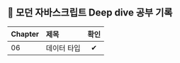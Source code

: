 ## 🧩 모던 자바스크립트 Deep dive 공부 기록

| Chapter | 제목 | 확인 |
|:------|:------|:------:|
| 06 | 데이터 타입| ✔ |
